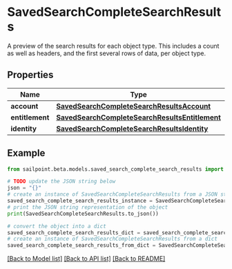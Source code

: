 # SavedSearchCompleteSearchResults

A preview of the search results for each object type. This includes a count as well as headers, and the first several rows of data, per object type.

## Properties

Name | Type | Description | Notes
------------ | ------------- | ------------- | -------------
**account** | [**SavedSearchCompleteSearchResultsAccount**](SavedSearchCompleteSearchResultsAccount.md) |  | [optional] 
**entitlement** | [**SavedSearchCompleteSearchResultsEntitlement**](SavedSearchCompleteSearchResultsEntitlement.md) |  | [optional] 
**identity** | [**SavedSearchCompleteSearchResultsIdentity**](SavedSearchCompleteSearchResultsIdentity.md) |  | [optional] 

## Example

```python
from sailpoint.beta.models.saved_search_complete_search_results import SavedSearchCompleteSearchResults

# TODO update the JSON string below
json = "{}"
# create an instance of SavedSearchCompleteSearchResults from a JSON string
saved_search_complete_search_results_instance = SavedSearchCompleteSearchResults.from_json(json)
# print the JSON string representation of the object
print(SavedSearchCompleteSearchResults.to_json())

# convert the object into a dict
saved_search_complete_search_results_dict = saved_search_complete_search_results_instance.to_dict()
# create an instance of SavedSearchCompleteSearchResults from a dict
saved_search_complete_search_results_from_dict = SavedSearchCompleteSearchResults.from_dict(saved_search_complete_search_results_dict)
```
[[Back to Model list]](../README.md#documentation-for-models) [[Back to API list]](../README.md#documentation-for-api-endpoints) [[Back to README]](../README.md)


